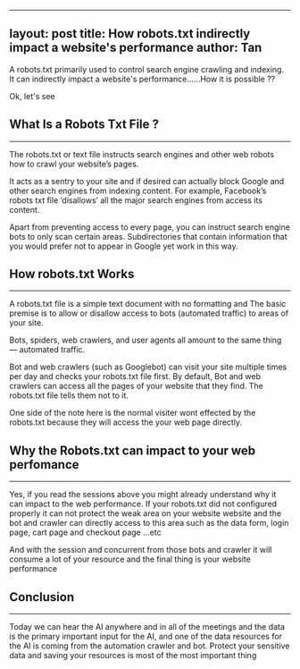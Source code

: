 
---
layout: post
title: How robots.txt indirectly impact a website's performance
author: Tan
---
A robots.txt primarily used to control search engine crawling and indexing. It can indirectly impact a website's performance......How it is possible ??
 

Ok, let's see 

## What Is a Robots Txt File ? 
-----

The robots.txt or text file instructs search engines and other web robots how to crawl your website’s pages.

It acts as a sentry to your site and if desired can actually block Google and other search engines from indexing content. For example, Facebook’s robots txt file ‘disallows’ all the major search engines from access its content.

Apart from preventing access to every page, you can instruct search engine bots to only scan certain areas. Subdirectories that contain information that you would prefer not to appear in Google yet work in this way.


##  How robots.txt Works
-----
A robots.txt file is a simple text document with no formatting and The basic premise is to allow or disallow access to bots (automated traffic) to areas of your site.

Bots, spiders, web crawlers, and user agents all amount to the same thing — automated traffic.

Bot and web crawlers (such as Googlebot) can visit your site multiple times per day and checks your robots.txt file first. By default, Bot and web crawlers can access all the pages of your website that they find. The robots.txt file tells them not to it.

One side of the note here is the normal visiter wont effected by the robots.txt because they will access the your web page directly.

##  Why the Robots.txt can impact to your web perfomance
-----

Yes, if you read the sessions above you might already understand why it can impact to the web performance. 
If your robots.txt did not configured properly it can not protect the weak area on your website website and the bot and crawler can directly access to this area such as the data form, login page, cart page and checkout page ...etc 

And with the session and concurrent from those bots and crawler it will consume a lot of your resource and the final thing is your website performance

##  Conclusion
-----

Today we can hear the AI anywhere and in all of the meetings and the data is the primary important input for the AI, and one of the data resources for the AI is coming from the automation crawler and bot. Protect your sensitive data and saving your resources is most of the most important thing 
